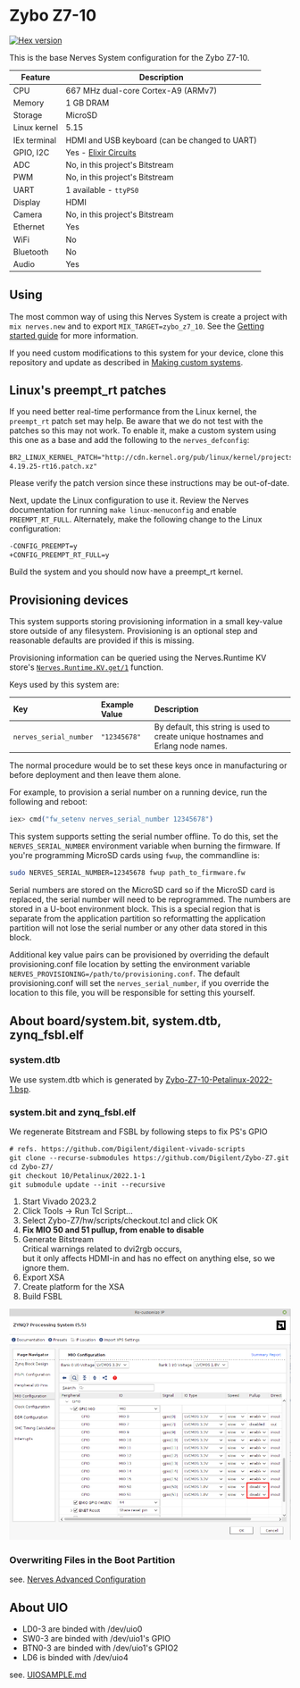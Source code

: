# Zybo Z7-10

[![Hex version](https://img.shields.io/hexpm/v/nerves_system_zybo_z7_10.svg "Hex version")](https://hex.pm/packages/nerves_system_zybo_z7_10)

This is the base Nerves System configuration for the Zybo Z7-10.

| Feature              | Description                                                 |
| -------------------- | ----------------------------------------------------------- |
| CPU                  | 667 MHz dual-core Cortex-A9 (ARMv7)                         |
| Memory               | 1 GB DRAM                                                   |
| Storage              | MicroSD                                                     |
| Linux kernel         | 5.15                                                        |
| IEx terminal         | HDMI and USB keyboard (can be changed to UART)              |
| GPIO, I2C            | Yes - [Elixir Circuits](https://github.com/elixir-circuits) |
| ADC                  | No, in this project's Bitstream                             |
| PWM                  | No, in this project's Bitstream                             |
| UART                 | 1 available - `ttyPS0`                                      |
| Display              | HDMI                                                        |
| Camera               | No, in this project's Bitstream                             |
| Ethernet             | Yes                                                         |
| WiFi                 | No                                                          |
| Bluetooth            | No                                                          |
| Audio                | Yes                                                         |

## Using

The most common way of using this Nerves System is create a project with `mix
nerves.new` and to export `MIX_TARGET=zybo_z7_10`. See the [Getting started
guide](https://hexdocs.pm/nerves/getting-started.html#creating-a-new-nerves-app)
for more information.

If you need custom modifications to this system for your device, clone this
repository and update as described in [Making custom
systems](https://hexdocs.pm/nerves/customizing-systems.html).

## Linux's preempt_rt patches

If you need better real-time performance from the Linux kernel, the `preempt_rt`
patch set may help. Be aware that we do not test with the patches so this may
not work. To enable it, make a custom system using this one as a base and add
the following to the `nerves_defconfig`:

```text
BR2_LINUX_KERNEL_PATCH="http://cdn.kernel.org/pub/linux/kernel/projects/rt/4.19/patch-4.19.25-rt16.patch.xz"
```

Please verify the patch version since these instructions may be out-of-date.

Next, update the Linux configuration to use it. Review the Nerves documentation
for running `make linux-menuconfig` and enable `PREEMPT_RT_FULL`. Alternately,
make the following change to the Linux configuration:

```text
-CONFIG_PREEMPT=y
+CONFIG_PREEMPT_RT_FULL=y
 ```

Build the system and you should now have a preempt_rt kernel.

## Provisioning devices

This system supports storing provisioning information in a small key-value store
outside of any filesystem. Provisioning is an optional step and reasonable
defaults are provided if this is missing.

Provisioning information can be queried using the Nerves.Runtime KV store's
[`Nerves.Runtime.KV.get/1`](https://hexdocs.pm/nerves_runtime/Nerves.Runtime.KV.html#get/1)
function.

Keys used by this system are:

Key                    | Example Value     | Description
:--------------------- | :---------------- | :----------
`nerves_serial_number` | `"12345678"`      | By default, this string is used to create unique hostnames and Erlang node names.

The normal procedure would be to set these keys once in manufacturing or before
deployment and then leave them alone.

For example, to provision a serial number on a running device, run the following
and reboot:

```elixir
iex> cmd("fw_setenv nerves_serial_number 12345678")
```

This system supports setting the serial number offline. To do this, set the
`NERVES_SERIAL_NUMBER` environment variable when burning the firmware. If you're
programming MicroSD cards using `fwup`, the commandline is:

```sh
sudo NERVES_SERIAL_NUMBER=12345678 fwup path_to_firmware.fw
```

Serial numbers are stored on the MicroSD card so if the MicroSD card is
replaced, the serial number will need to be reprogrammed. The numbers are stored
in a U-boot environment block. This is a special region that is separate from
the application partition so reformatting the application partition will not
lose the serial number or any other data stored in this block.

Additional key value pairs can be provisioned by overriding the default
provisioning.conf file location by setting the environment variable
`NERVES_PROVISIONING=/path/to/provisioning.conf`. The default provisioning.conf
will set the `nerves_serial_number`, if you override the location to this file,
you will be responsible for setting this yourself.

## About board/system.bit, system.dtb, zynq_fsbl.elf

### system.dtb

We use system.dtb which is generated by [Zybo-Z7-10-Petalinux-2022-1.bsp](https://github.com/Digilent/Zybo-Z7/releases/tag/10/Petalinux/2022.1-1/Zybo-Z7-10-Petalinux-2022-1.bsp).

### system.bit and zynq_fsbl.elf

We regenerate Bitstream and FSBL by following steps to fix PS's GPIO

```
# refs. https://github.com/Digilent/digilent-vivado-scripts
git clone --recurse-submodules https://github.com/Digilent/Zybo-Z7.git
cd Zybo-Z7/
git checkout 10/Petalinux/2022.1-1
git submodule update --init --recursive
```

1. Start Vivado 2023.2
2. Click Tools -> Run Tcl Script...
3. Select Zybo-Z7/hw/scripts/checkout.tcl and click OK
4. **Fix MIO 50 and 51 pullup, from enable to disable**
5. Generate Bitstream   
   Critical warnings related to dvi2rgb occurs,  
   but it only affects HDMI-in and has no effect on anything else, so we ignore them.
6. Export XSA
7. Create platform for the XSA
8. Build FSBL

<img src="assets/images/fix-mio-pullup.png">

### Overwriting Files in the Boot Partition

see. [Nerves Advanced Configuration](https://hexdocs.pm/nerves/advanced-configuration.html#overwriting-files-in-the-boot-partition)

## About UIO

- LD0-3  are binded with /dev/uio0
- SW0-3  are binded with /dev/uio1's GPIO
- BTN0-3 are binded with /dev/uio1's GPIO2
- LD6     is binded with /dev/uio4

see. [UIOSAMPLE.md](UIOSAMPLE.md)
